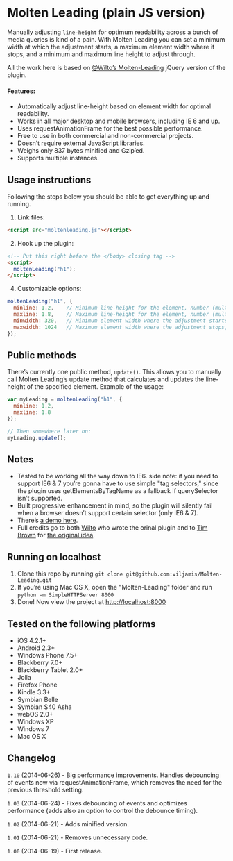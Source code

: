 # Molten Leading (plain JS version)

Manually adjusting ```line-height``` for optimum readability across a bunch of media queries is kind of a pain. With Molten Leading you can set a minimum width at which the adjustment starts, a maximum element width where it stops, and a minimum and maximum line height to adjust through.

All the work here is based on [@Wilto’s Molten-Leading](https://github.com/Wilto/Molten-Leading) jQuery version of the plugin.

#### Features:

* Automatically adjust line-height based on element width for optimal readability.
* Works in all major desktop and mobile browsers, including IE 6 and up.
* Uses requestAnimationFrame for the best possible performance.
* Free to use in both commercial and non-commercial projects.
* Doesn’t require external JavaScript libraries.
* Weighs only 837 bytes minified and Gzip’ed.
* Supports multiple instances.


## Usage instructions

Following the steps below you should be able to get everything up and running.

1. Link files:
```html
<script src="moltenleading.js"></script>
```

2. Hook up the plugin:
```html
<!-- Put this right before the </body> closing tag -->
<script>
  moltenLeading("h1");
</script>
```

4. Customizable options:
```javascript
moltenLeading("h1", {
  minline: 1.2,    // Minimum line-height for the element, number (multiplied by the element's font-size)
  maxline: 1.8,    // Maximum line-height for the element, number (multiplied by the element's font-size)
  minwidth: 320,   // Minimum element width where the adjustment starts, pixels
  maxwidth: 1024   // Maximum element width where the adjustment stops, pixels
});
```

## Public methods

There’s currently one public method, ```update()```. This allows you to manually call Molten Leading’s update method that calculates and updates the line-height of the specified element. Example of the usage:

```javascript
var myLeading = moltenLeading("h1", {
  minline: 1.2,
  maxline: 1.8
});

// Then somewhere later on:
myLeading.update();
```


## Notes

* Tested to be working all the way down to IE6. side note: if you need to support IE6 & 7 you’re gonna have to use simple "tag selectors," since the plugin uses getElementsByTagName as a fallback if querySelector isn’t supported.
* Built progressive enhancement in mind, so the plugin will silently fail when a browser doesn’t support certain selector (only IE6 & 7).
* There’s <a href="http://viljamis.com/molten-leading/">a demo here</a>.
* Full credits go to both <a href="http://twitter.com/wilto">Wilto</a> who wrote the orinal plugin and to <a href="http://twitter.com/nicewebtype">Tim Brown</a> for <a href="http://nicewebtype.com/notes/2012/02/03/molten-leading-or-fluid-line-height/">the original idea</a>.


## Running on localhost

1. Clone this repo by running ```git clone git@github.com:viljamis/Molten-Leading.git```
2. If you’re using Mac OS X, open the "Molten-Leading" folder and run ```python -m SimpleHTTPServer 8000```
3. Done! Now view the project at [http://localhost:8000](http://localhost:8000)


## Tested on the following platforms

* iOS 4.2.1+
* Android 2.3+
* Windows Phone 7.5+
* Blackberry 7.0+
* Blackberry Tablet 2.0+
* Jolla
* Firefox Phone
* Kindle 3.3+
* Symbian Belle
* Symbian S40 Asha
* webOS 2.0+
* Windows XP
* Windows 7
* Mac OS X


## Changelog

`1.10` (2014-06-26) - Big performance improvements. Handles debouncing of events now via requestAnimationFrame, which removes the need for the previous threshold setting.

`1.03` (2014-06-24) - Fixes debouncing of events and optimizes performance (adds also an option to control the debounce timing).

`1.02` (2014-06-21) - Adds minified version.

`1.01` (2014-06-21) - Removes unnecessary code.

`1.00` (2014-06-19) - First release.

